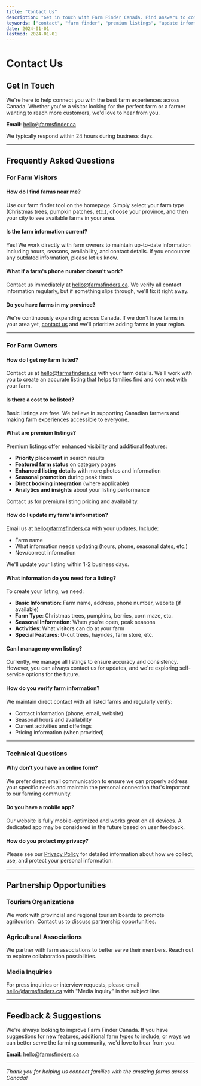 ```yaml
---
title: "Contact Us"
description: "Get in touch with Farm Finder Canada. Find answers to common questions about listings, premium features, and updating farm information."
keywords: ["contact", "farm finder", "premium listings", "update information", "FAQ", "help"]
date: 2024-01-01
lastmod: 2024-01-01
---
```


# Contact Us

## Get In Touch

We're here to help connect you with the best farm experiences across Canada. Whether you're a visitor looking for the perfect farm or a farmer wanting to reach more customers, we'd love to hear from you.

**Email**: [hello@farmsfinder.ca](mailto:hello@farmsfinders.ca)

We typically respond within 24 hours during business days.

---

## Frequently Asked Questions

### For Farm Visitors

#### How do I find farms near me?
Use our farm finder tool on the homepage. Simply select your farm type (Christmas trees, pumpkin patches, etc.), choose your province, and then your city to see available farms in your area.

#### Is the farm information current?
Yes! We work directly with farm owners to maintain up-to-date information including hours, seasons, availability, and contact details. If you encounter any outdated information, please let us know.

#### What if a farm's phone number doesn't work?
Contact us immediately at [hello@farmsfinders.ca](mailto:hello@farmsfinders.ca). We verify all contact information regularly, but if something slips through, we'll fix it right away.

#### Do you have farms in my province?
We're continuously expanding across Canada. If we don't have farms in your area yet, [contact us](mailto:hello@farmsfinders.ca) and we'll prioritize adding farms in your region.

---

### For Farm Owners

#### How do I get my farm listed?
Contact us at [hello@farmsfinders.ca](mailto:hello@farmsfinders.ca) with your farm details. We'll work with you to create an accurate listing that helps families find and connect with your farm.

#### Is there a cost to be listed?
Basic listings are free. We believe in supporting Canadian farmers and making farm experiences accessible to everyone.

#### What are premium listings?
Premium listings offer enhanced visibility and additional features:
- **Priority placement** in search results
- **Featured farm status** on category pages
- **Enhanced listing details** with more photos and information
- **Seasonal promotion** during peak times
- **Direct booking integration** (where applicable)
- **Analytics and insights** about your listing performance

Contact us for premium listing pricing and availability.

#### How do I update my farm's information?
Email us at [hello@farmsfinders.ca](mailto:hello@farmsfinders.ca) with your updates. Include:
- Farm name
- What information needs updating (hours, phone, seasonal dates, etc.)
- New/correct information

We'll update your listing within 1-2 business days.

#### What information do you need for a listing?
To create your listing, we need:
- **Basic Information**: Farm name, address, phone number, website (if available)
- **Farm Type**: Christmas trees, pumpkins, berries, corn maze, etc.
- **Seasonal Information**: When you're open, peak seasons
- **Activities**: What visitors can do at your farm
- **Special Features**: U-cut trees, hayrides, farm store, etc.

#### Can I manage my own listing?
Currently, we manage all listings to ensure accuracy and consistency. However, you can always contact us for updates, and we're exploring self-service options for the future.

#### How do you verify farm information?
We maintain direct contact with all listed farms and regularly verify:
- Contact information (phone, email, website)
- Seasonal hours and availability
- Current activities and offerings
- Pricing information (when provided)

---

### Technical Questions

#### Why don't you have an online form?
We prefer direct email communication to ensure we can properly address your specific needs and maintain the personal connection that's important to our farming community.

#### Do you have a mobile app?
Our website is fully mobile-optimized and works great on all devices. A dedicated app may be considered in the future based on user feedback.

#### How do you protect my privacy?
Please see our [Privacy Policy](/privacy/) for detailed information about how we collect, use, and protect your personal information.

---

## Partnership Opportunities

### Tourism Organizations
We work with provincial and regional tourism boards to promote agritourism. Contact us to discuss partnership opportunities.

### Agricultural Associations
We partner with farm associations to better serve their members. Reach out to explore collaboration possibilities.

### Media Inquiries
For press inquiries or interview requests, please email [hello@farmsfinders.ca](mailto:hello@farmsfinders.ca) with "Media Inquiry" in the subject line.

---

## Feedback & Suggestions

We're always looking to improve Farm Finder Canada. If you have suggestions for new features, additional farm types to include, or ways we can better serve the farming community, we'd love to hear from you.

**Email**: [hello@farmsfinders.ca](mailto:hello@farmsfinders.ca)

---

*Thank you for helping us connect families with the amazing farms across Canada!*
